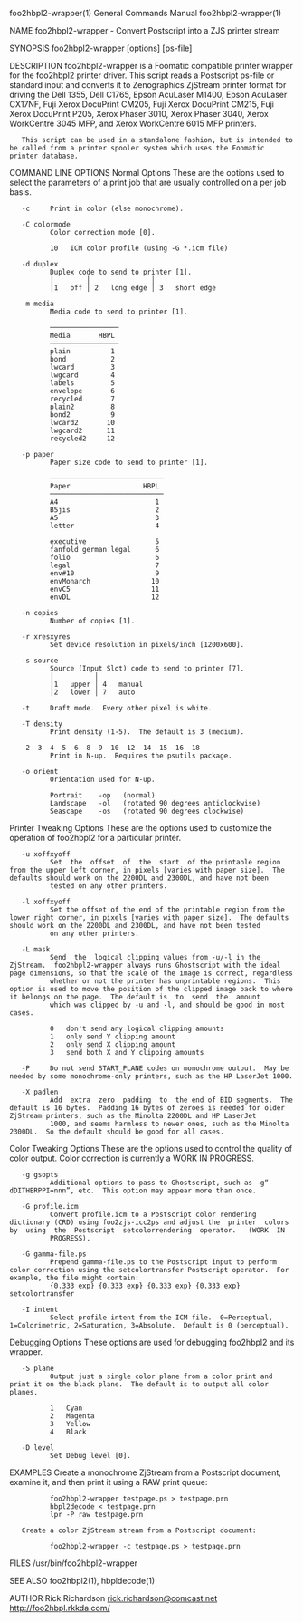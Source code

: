 foo2hbpl2-wrapper(1)                                                                       General Commands Manual                                                                       foo2hbpl2-wrapper(1)

NAME
       foo2hbpl2-wrapper - Convert Postscript into a ZJS printer stream

SYNOPSIS
       foo2hbpl2-wrapper [options] [ps-file]

DESCRIPTION
       foo2hbpl2-wrapper  is  a  Foomatic  compatible  printer  wrapper  for the foo2hbpl2 printer driver.  This script reads a Postscript ps-file or standard input and converts it to Zenographics ZjStream
       printer format for driving the Dell 1355, Dell C1765, Epson AcuLaser M1400, Epson AcuLaser CX17NF, Fuji Xerox DocuPrint CM205, Fuji Xerox DocuPrint CM215, Fuji Xerox  DocuPrint  P205,  Xerox  Phaser
       3010, Xerox Phaser 3040, Xerox WorkCentre 3045 MFP, and Xerox WorkCentre 6015 MFP printers.

       This script can be used in a standalone fashion, but is intended to be called from a printer spooler system which uses the Foomatic printer database.

COMMAND LINE OPTIONS
   Normal Options
       These are the options used to select the parameters of a print job that are usually controlled on a per job basis.

       -c     Print in color (else monochrome).

       -C colormode
              Color correction mode [0].

              10   ICM color profile (using -G *.icm file)

       -d duplex
              Duplex code to send to printer [1].
              │        │               │
              │1   off │ 2   long edge │ 3   short edge

       -m media
              Media code to send to printer [1].

              ─────────────────
              Media       HBPL
              ─────────────────
              plain          1
              bond           2
              lwcard         3
              lwgcard        4
              labels         5
              envelope       6
              recycled       7
              plain2         8
              bond2          9
              lwcard2       10
              lwgcard2      11
              recycled2     12

       -p paper
              Paper size code to send to printer [1].

              ────────────────────────────
              Paper                  HBPL
              ────────────────────────────
              A4                        1
              B5jis                     2
              A5                        3
              letter                    4

              executive                 5
              fanfold german legal      6
              folio                     6
              legal                     7
              env#10                    9
              envMonarch               10
              envC5                    11
              envDL                    12

       -n copies
              Number of copies [1].

       -r xresxyres
              Set device resolution in pixels/inch [1200x600].

       -s source
              Source (Input Slot) code to send to printer [7].
              │          │
              │1   upper │ 4   manual
              │2   lower │ 7   auto

       -t     Draft mode.  Every other pixel is white.

       -T density
              Print density (1-5).  The default is 3 (medium).

       -2 -3 -4 -5 -6 -8 -9 -10 -12 -14 -15 -16 -18
              Print in N-up.  Requires the psutils package.

       -o orient
              Orientation used for N-up.

              Portrait    -op   (normal)
              Landscape   -ol   (rotated 90 degrees anticlockwise)
              Seascape    -os   (rotated 90 degrees clockwise)

   Printer Tweaking Options
       These are the options used to customize the operation of foo2hbpl2 for a particular printer.

       -u xoffxyoff
              Set  the  offset  of  the  start  of the printable region from the upper left corner, in pixels [varies with paper size].  The defaults should work on the 2200DL and 2300DL, and have not been
              tested on any other printers.

       -l xoffxyoff
              Set the offset of the end of the printable region from the lower right corner, in pixels [varies with paper size].  The defaults should work on the 2200DL and 2300DL, and have not been tested
              on any other printers.

       -L mask
              Send  the  logical clipping values from -u/-l in the ZjStream.  foo2hbpl2-wrapper always runs Ghostscript with the ideal page dimensions, so that the scale of the image is correct, regardless
              whether or not the printer has unprintable regions.  This option is used to move the position of the clipped image back to where it belongs on the page.  The default is  to  send  the  amount
              which was clipped by -u and -l, and should be good in most cases.

              0   don't send any logical clipping amounts
              1   only send Y clipping amount
              2   only send X clipping amount
              3   send both X and Y clipping amounts

       -P     Do not send START_PLANE codes on monochrome output.  May be needed by some monochrome-only printers, such as the HP LaserJet 1000.

       -X padlen
              Add  extra  zero  padding  to  the end of BID segments.  The default is 16 bytes.  Padding 16 bytes of zeroes is needed for older ZjStream printers, such as the Minolta 2200DL and HP LaserJet
              1000, and seems harmless to newer ones, such as the Minolta 2300DL.  So the default should be good for all cases.

   Color Tweaking Options
       These are the options used to control the quality of color output.  Color correction is currently a WORK IN PROGRESS.

       -g gsopts
              Additional options to pass to Ghostscript, such as -g“-dDITHERPPI=nnn”, etc.  This option may appear more than once.

       -G profile.icm
              Convert profile.icm to a Postscript color rendering dictionary (CRD) using foo2zjs-icc2ps and adjust the  printer  colors  by  using  the  Postscript  setcolorrendering  operator.   (WORK  IN
              PROGRESS).

       -G gamma-file.ps
              Prepend gamma-file.ps to the Postscript input to perform color correction using the setcolortransfer Postscript operator.  For example, the file might contain:
              {0.333 exp} {0.333 exp} {0.333 exp} {0.333 exp} setcolortransfer

       -I intent
              Select profile intent from the ICM file.  0=Perceptual, 1=Colorimetric, 2=Saturation, 3=Absolute.  Default is 0 (perceptual).

   Debugging Options
       These options are used for debugging foo2hbpl2 and its wrapper.

       -S plane
              Output just a single color plane from a color print and print it on the black plane.  The default is to output all color planes.

              1   Cyan
              2   Magenta
              3   Yellow
              4   Black

       -D level
              Set Debug level [0].

EXAMPLES
       Create a monochrome ZjStream from a Postscript document, examine it, and then print it using a RAW print queue:

              foo2hbpl2-wrapper testpage.ps > testpage.prn
              hbpl2decode < testpage.prn
              lpr -P raw testpage.prn

       Create a color ZjStream stream from a Postscript document:

              foo2hbpl2-wrapper -c testpage.ps > testpage.prn

FILES
       /usr/bin/foo2hbpl2-wrapper

SEE ALSO
       foo2hbpl2(1), hbpldecode(1)

AUTHOR
       Rick Richardson <rick.richardson@comcast.net>
       http://foo2hbpl.rkkda.com/

